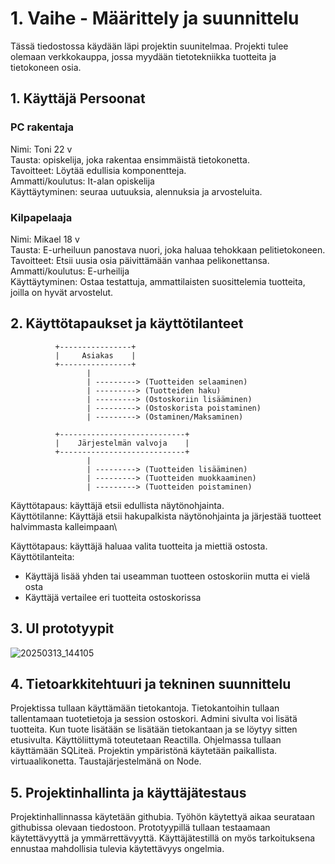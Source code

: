 # 1. Vaihe - Määrittely ja suunnittelu

Tässä tiedostossa käydään läpi projektin suunitelmaa. Projekti tulee olemaan verkkokauppa, jossa myydään tietotekniikka tuotteita ja tietokoneen osia.

## 1. Käyttäjä Persoonat

### PC rakentaja
Nimi: Toni 22 v\
Tausta: opiskelija, joka rakentaa ensimmäistä tietokonetta.\
Tavoitteet: Löytää edullisia komponentteja.\
Ammatti/koulutus: It-alan opiskelija\
Käyttäytyminen: seuraa uutuuksia, alennuksia ja arvosteluita.

### Kilpapelaaja
Nimi: Mikael 18 v\
Tausta: E-urheiluun panostava nuori, joka haluaa tehokkaan pelitietokoneen.\
Tavoitteet: Etsii uusia osia päivittämään vanhaa pelikonettansa.\
Ammatti/koulutus: E-urheilija\
Käyttäytyminen: Ostaa testattuja, ammattilaisten suosittelemia tuotteita, joilla on hyvät arvostelut.


## 2. Käyttötapaukset ja käyttötilanteet

```
          +----------------+
          |     Asiakas    |
          +----------------+
                 |
                 | ---------> (Tuotteiden selaaminen)
                 | ---------> (Tuotteiden haku)
                 | ---------> (Ostoskoriin lisääminen)
                 | ---------> (Ostoskorista poistaminen)
                 | ---------> (Ostaminen/Maksaminen)
                 
          +----------------------------+
          |    Järjestelmän valvoja    |
          +----------------------------+
                 |
                 | ---------> (Tuotteiden lisääminen)
                 | ---------> (Tuotteiden muokkaaminen)
                 | ---------> (Tuotteiden poistaminen)
```
Käyttötapaus: käyttäjä etsii edullista näytönohjainta.\
Käyttötilanne: Käyttäjä etsii hakupalkista näytönohjainta ja järjestää tuotteet halvimmasta kalleimpaan\

Käyttötapaus: käyttäjä haluaa valita tuotteita ja miettiä ostosta.\
Käyttötilanteita:
 - Käyttäjä lisää yhden tai useamman tuotteen ostoskoriin mutta ei vielä osta
 - Käyttäjä vertailee eri tuotteita ostoskorissa

## 3. UI prototyypit

![20250313_144105](https://github.com/user-attachments/assets/976aab3c-18eb-4a52-bec4-4514ab4416bf)


## 4. Tietoarkkitehtuuri ja tekninen suunnittelu

Projektissa tullaan käyttämään tietokantoja. Tietokantoihin tullaan tallentamaan tuotetietoja ja session ostoskori. Admini sivulta voi lisätä tuotteita. Kun tuote lisätään se lisätään tietokantaan ja se löytyy sitten etusivulta. Käyttöliittymä toteutetaan Reactilla. Ohjelmassa tullaan käyttämään SQLiteä. Projektin ympäristönä käytetään paikallista. virtuaalikonetta. Taustajärjestelmänä on Node.

## 5. Projektinhallinta ja käyttäjätestaus

Projektinhallinnassa käytetään githubia. Työhön käytettyä aikaa seurataan githubissa olevaan tiedostoon. Prototyypillä tullaan testaamaan käytettävyyttä ja ymmärrettävyyttä. Käyttäjätestillä on myös tarkoituksena ennustaa mahdollisia tulevia käytettävyys ongelmia.
